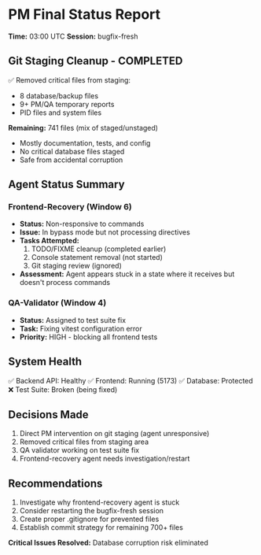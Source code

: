 # PM Final Status Report

**Time:** 03:00 UTC
**Session:** bugfix-fresh

## Git Staging Cleanup - COMPLETED

✅ Removed critical files from staging:

- 8 database/backup files
- 9+ PM/QA temporary reports
- PID files and system files

**Remaining:** 741 files (mix of staged/unstaged)

- Mostly documentation, tests, and config
- No critical database files staged
- Safe from accidental corruption

## Agent Status Summary

### Frontend-Recovery (Window 6)

- **Status:** Non-responsive to commands
- **Issue:** In bypass mode but not processing directives
- **Tasks Attempted:**
  1. TODO/FIXME cleanup (completed earlier)
  2. Console statement removal (not started)
  3. Git staging review (ignored)
- **Assessment:** Agent appears stuck in a state where it receives but doesn't process commands

### QA-Validator (Window 4)

- **Status:** Assigned to test suite fix
- **Task:** Fixing vitest configuration error
- **Priority:** HIGH - blocking all frontend tests

## System Health

✅ Backend API: Healthy
✅ Frontend: Running (5173)
✅ Database: Protected
❌ Test Suite: Broken (being fixed)

## Decisions Made

1. Direct PM intervention on git staging (agent unresponsive)
2. Removed critical files from staging area
3. QA validator working on test suite fix
4. Frontend-recovery agent needs investigation/restart

## Recommendations

1. Investigate why frontend-recovery agent is stuck
2. Consider restarting the bugfix-fresh session
3. Create proper .gitignore for prevented files
4. Establish commit strategy for remaining 700+ files

**Critical Issues Resolved:** Database corruption risk eliminated
